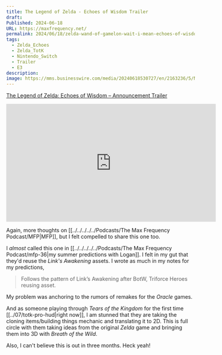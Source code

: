 ```yaml
---
title: The Legend of Zelda - Echoes of Wisdom Trailer
draft: 
Published: 2024-06-18
URL: https://maxfrequency.net/
permalink: 2024/06/18/zelda-wand-of-gamelon-wait-i-mean-echoes-of-wisdom
tags:
  - Zelda_Echoes
  - Zelda_TotK
  - Nintendo_Switch
  - Trailer
  - E3
description: 
image: https://mms.businesswire.com/media/20240618530727/en/2163236/5/ND_Lead.jpg
---
```

[The Legend of Zelda: Echoes of Wisdom – Announcement Trailer](https://youtube.com/watch?v=94RTrH2erPE)

<div class=iframe-container>
<iframe width="560" height="315" src="https://www.youtube-nocookie.com/embed/94RTrH2erPE?si=BM7fvJrcqHXP-c1V" title="YouTube video player" frameborder="0" allow="accelerometer; autoplay; clipboard-write; encrypted-media; gyroscope; picture-in-picture; web-share" referrerpolicy="strict-origin-when-cross-origin" allowfullscreen></iframe>
</div>

Again, more thoughts on [[../../../../../Podcasts/The Max Frequency Podcast/MFP|MFP]], but I felt compelled to share this one too. 

I *almost* called this one in [[../../../../../Podcasts/The Max Frequency Podcast/mfp-36|my summer predictions with Logan]]. I felt in my gut that they'd reuse the *Link's Awakening* assets. I wrote as much in my notes for my predictions,

>  Follows the pattern of Link’s Awakening after BotW, Triforce Heroes reusing asset.

My problem was anchoring to the rumors of remakes for the *Oracle* games.

And as someone playing through *Tears of the Kingdom* for the first time [[../07/totk-pro-hud|right now]], I am stunned that they are taking the cloning items/building things mechanic and translating it to 2D. This is full circle with them taking ideas from the original *Zelda* game and bringing them into 3D with *Breath of the Wild*. 

Also, I can't believe this is out in three months. Heck yeah!